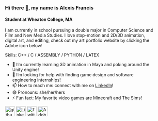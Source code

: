 ### Hi there 👋, my name is Alexis Francis
#### Student at Wheaton College, MA
I am currently in school pursuing a double major in Computer Science and Film and New Media Studies. I love stop-motion and 2D/3D animation, digital art, and editing, check out my art portfolio website by clicking the Adobe icon below! 

Skills: C++ / C / ASSEMBLY / PYTHON / LATEX

- 🌱 I’m currently learning 3D animation in Maya and poking around the Unity engine! 
- 🤔 I’m looking for help with finding game design and software engineering internships! 
- 📫 How to reach me: connect with me on [LinkedIn](https://www.linkedin.com/in/alexiskfrancis/)! 
- 😄 Pronouns: she/her/hers 
- ⚡ Fun fact: My favorite video games are Minecraft and The Sims! 


<a href="https://github.com/alexisf3142"><img alt="github" title="github" height="32" width="32" src="https://raw.githubusercontent.com/peterthehan/peterthehan/f9fd89c63d9f8c577d9a5c2c08dfd443b60bc4fa/assets/github.svg"></a>
<a href="https://www.linkedin.com/in/alexiskfrancis/"><img alt="LinkedIn" title="LinkedIn" height="32" width="32" src="https://raw.githubusercontent.com/peterthehan/peterthehan/f9fd89c63d9f8c577d9a5c2c08dfd443b60bc4fa/assets/linkedin.svg"></a>
<a href="https://twitter.com/alexiskfrancis"><img alt="Twitter" title="Twitter" height="32" width="32" src="https://raw.githubusercontent.com/peterthehan/peterthehan/f9fd89c63d9f8c577d9a5c2c08dfd443b60bc4fa/assets/twitter.svg"></a>
<a href="https://alexisfrancis.myportfolio.com/"><img alt="Adobe Portfolio" title="Adobe Portfolio" height="32" width="32" src="https://iconape.com/wp-content/files/vk/369251/svg/adobe-logo-icon-png-svg.png"></a>





<!---
alexisf3142/alexisf3142 is a ✨ special ✨ repository because its `README.md` (this file) appears on your GitHub profile.
You can click the Preview link to take a look at your changes.
--->
